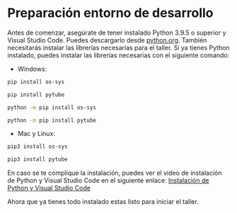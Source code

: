 # Preparación entorno de desarrollo

Antes de comenzar, asegúrate de tener instalado Python 3.9.5 o superior y Visual Studio Code. Puedes descargarlo desde [python.org](python.org). También necesitarás instalar las librerías necesarias para el taller. Si ya tienes Python instalado, puedes instalar las librerías necesarias con el siguiente comando:

- Windows:

```bash
pip install os-sys
```
```bash
pip install pytube
```
```bash
python -m pip install os-sys
```
```bash
python -m pip install pytube
```

- Mac y Linux:

```bash
pip3 install os-sys
```
```bash
pip3 install pytube
```

En caso se te complique la instalación, puedes ver el video de instalación de Python y Visual Studio Code en el siguiente enlace: [Instalación de Python y Visual Studio Code](https://youtu.be/Rjxs-zTtwX8)

Ahora que ya tienes todo instalado estas listo para iniciar el taller. 
